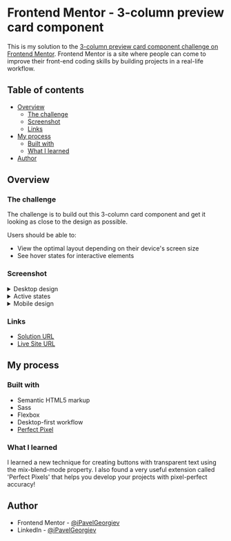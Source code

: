 # Frontend Mentor - 3-column preview card component

This is my solution to the [3-column preview card component challenge on Frontend Mentor](https://www.frontendmentor.io/challenges/3column-preview-card-component-pH92eAR2-). Frontend Mentor is a site where people can come to improve their front-end coding skills by building projects in a real-life workflow.

## Table of contents

- [Overview](#overview)
  - [The challenge](#the-challenge)
  - [Screenshot](#screenshot)
  - [Links](#links)
- [My process](#my-process)
  - [Built with](#built-with)
  - [What I learned](#what-i-learned)
- [Author](#author)

## Overview

### The challenge

The challenge is to build out this 3-column card component and get it looking as close to the design as possible.

Users should be able to:

- View the optimal layout depending on their device's screen size
- See hover states for interactive elements

### Screenshot

<details>
  <summary>Desktop design</summary>

  ![Screenshot of desktop view](design/desktop-design.jpg)
</details>

<details>
  <summary>Active states</summary>

  ![Screenshot of desktop view with active states](design/active-states.jpg)
</details>

<details>
  <summary>Mobile design</summary>

  ![Screenshot of mobile view](design/mobile-design.jpg)
</details>

### Links

- [Solution URL](https://www.frontendmentor.io/solutions/3column-preview-card-component-Pd1G_D3wA)
- [Live Site URL](https://pavel-frontend-mentor-projects.github.io/3-column-preview-card-component/)

## My process

### Built with

- Semantic HTML5 markup
- Sass
- Flexbox
- Desktop-first workflow
- [Perfect Pixel](https://www.welldonecode.com/perfectpixel)

### What I learned

I learned a new technique for creating buttons with transparent text using the mix-blend-mode property. I also found a very useful extension called 'Perfect Pixels' that helps you develop your projects with pixel-perfect accuracy!

## Author

- Frontend Mentor - [@iPavelGeorgiev](https://www.frontendmentor.io/profile/iPavelGeorgiev)
- LinkedIn - [@iPavelGeorgiev](https://www.linkedin.com/in/ipavelgeorgiev/)